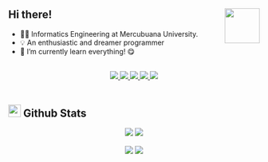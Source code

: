 <h2>
  Hi there! <img src="https://c.tenor.com/yCFHzEvKa9MAAAAi/hello.gif" width="70px" align="right" />
</h2>

- 👨‍🎓 Informatics Engineering at Mercubuana University.
- 💡 An enthusiastic and dreamer programmer
- 🔬 I’m currently learn everything! 😋

<br />

<div align="center" style="margin-bottom: 3rem;">
  <a href="mailto:anggara.roshandi.putra5@gmail.com">
    <img src="https://img.shields.io/badge/-Say%20Hi!-black?style=for-the-badge&logo=gmail" />
  </a>
  <a href="https://instagram.com/anggara0526">
    <img src="https://img.shields.io/badge/-Instagram-black?style=for-the-badge&logo=instagram" />
  </a>
  <a href="https://twitter.com/Anggara0526">
    <img src="https://img.shields.io/badge/-Twitter-black?style=for-the-badge&logo=twitter" />
  </a>
  <a href="https://www.linkedin.com/in/anggara-roshandi-3a8493273/">
    <img src="https://img.shields.io/badge/-LinkedIn-black?style=for-the-badge&logo=Linkedin" />
  </a>
  <a href="https://www.hackerrank.com/anggara_roshand2?tab=topactivity">
    <img src="https://img.shields.io/badge/-Hackerrank-black?style=for-the-badge&logo=Hackerrank" />
  </a>
</div>

<h2>
  <img src="https://th.bing.com/th/id/R.011db7f1e14cdcefd5ed8b056f70d038?rik=NHHx7PD%2bLTi5YA&riu=http%3a%2f%2fui.trinine.net%2fwp%2fwp-content%2fuploads%2f2016%2f06%2f20160602_GraphAnimeIcon.gif&ehk=TXXGvgTPI6i%2f5xQe%2fW3mnT36hQPfIBwZcQsaKAlJWhs%3d&risl=&pid=ImgRaw&r=0" width="25">
  <b>Github Stats</b>
</h2>

<div align="center">
  <picture>
    <source
      srcset="https://github-readme-stats.vercel.app/api?username=anggara-26&show_icons=true&theme=tokyonight&hide=prs"
      media="(prefers-color-scheme: dark)"
    />
    <source
      srcset="https://github-readme-stats.vercel.app/api?username=anggara-26&show_icons=true&hide=prs"
      media="(prefers-color-scheme: light), (prefers-color-scheme: no-preference)"
    />
    <img src="https://github-readme-stats.vercel.app/api?username=anggara-26&show_icons=true&hide=prs" />
  </picture>
  <picture>
    <source
      srcset="https://github-readme-stats.vercel.app/api/top-langs/?username=anggara-26&layout=donut&theme=tokyonight"
      media="(prefers-color-scheme: dark)"
    />
    <source
      srcset="https://github-readme-stats.vercel.app/api/top-langs/?username=anggara-26&layout=donut"
      media="(prefers-color-scheme: light), (prefers-color-scheme: no-preference)"
    />
    <img src="https://github-readme-stats.vercel.app/api/top-langs/?username=anggara-26&layout=donut" />
  </picture>
</div>

<br />

<div align="center">
  <img src="https://img.shields.io/github/followers/anggara-26?style=for-the-badge&logo=github" />
  <img src="https://img.shields.io/github/stars/anggara-26?style=for-the-badge&logo=github" />
</div>

